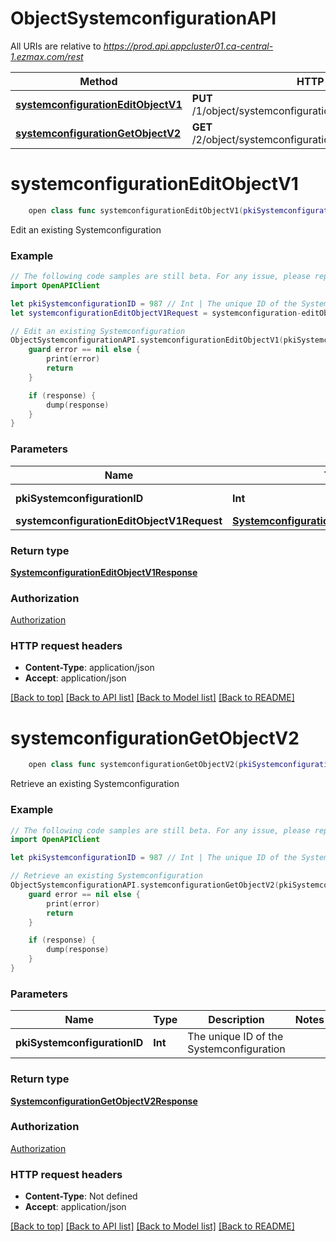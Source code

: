 # ObjectSystemconfigurationAPI

All URIs are relative to *https://prod.api.appcluster01.ca-central-1.ezmax.com/rest*

Method | HTTP request | Description
------------- | ------------- | -------------
[**systemconfigurationEditObjectV1**](ObjectSystemconfigurationAPI.md#systemconfigurationeditobjectv1) | **PUT** /1/object/systemconfiguration/{pkiSystemconfigurationID} | Edit an existing Systemconfiguration
[**systemconfigurationGetObjectV2**](ObjectSystemconfigurationAPI.md#systemconfigurationgetobjectv2) | **GET** /2/object/systemconfiguration/{pkiSystemconfigurationID} | Retrieve an existing Systemconfiguration


# **systemconfigurationEditObjectV1**
```swift
    open class func systemconfigurationEditObjectV1(pkiSystemconfigurationID: Int, systemconfigurationEditObjectV1Request: SystemconfigurationEditObjectV1Request, completion: @escaping (_ data: SystemconfigurationEditObjectV1Response?, _ error: Error?) -> Void)
```

Edit an existing Systemconfiguration



### Example
```swift
// The following code samples are still beta. For any issue, please report via http://github.com/OpenAPITools/openapi-generator/issues/new
import OpenAPIClient

let pkiSystemconfigurationID = 987 // Int | The unique ID of the Systemconfiguration
let systemconfigurationEditObjectV1Request = systemconfiguration-editObject-v1-Request(objSystemconfiguration: systemconfiguration-RequestCompound(pkiSystemconfigurationID: 123, fkiBrandingID: 123, eSystemconfigurationNewexternaluseraction: Field-eSystemconfigurationNewexternaluseraction(), eSystemconfigurationLanguage1: Field-eSystemconfigurationLanguage1(), eSystemconfigurationLanguage2: Field-eSystemconfigurationLanguage2(), eSystemconfigurationEzsign: Field-eSystemconfigurationEzsign(), eSystemconfigurationEzsignofficeplan: Field-eSystemconfigurationEzsignofficeplan(), bSystemconfigurationEzsignpaidbyoffice: true, bSystemconfigurationEzsignpersonnal: true, bSystemconfigurationSspr: true, dtSystemconfigurationReadonlyexpirationstart: "dtSystemconfigurationReadonlyexpirationstart_example", dtSystemconfigurationReadonlyexpirationend: "dtSystemconfigurationReadonlyexpirationend_example")) // SystemconfigurationEditObjectV1Request | 

// Edit an existing Systemconfiguration
ObjectSystemconfigurationAPI.systemconfigurationEditObjectV1(pkiSystemconfigurationID: pkiSystemconfigurationID, systemconfigurationEditObjectV1Request: systemconfigurationEditObjectV1Request) { (response, error) in
    guard error == nil else {
        print(error)
        return
    }

    if (response) {
        dump(response)
    }
}
```

### Parameters

Name | Type | Description  | Notes
------------- | ------------- | ------------- | -------------
 **pkiSystemconfigurationID** | **Int** | The unique ID of the Systemconfiguration | 
 **systemconfigurationEditObjectV1Request** | [**SystemconfigurationEditObjectV1Request**](SystemconfigurationEditObjectV1Request.md) |  | 

### Return type

[**SystemconfigurationEditObjectV1Response**](SystemconfigurationEditObjectV1Response.md)

### Authorization

[Authorization](../README.md#Authorization)

### HTTP request headers

 - **Content-Type**: application/json
 - **Accept**: application/json

[[Back to top]](#) [[Back to API list]](../README.md#documentation-for-api-endpoints) [[Back to Model list]](../README.md#documentation-for-models) [[Back to README]](../README.md)

# **systemconfigurationGetObjectV2**
```swift
    open class func systemconfigurationGetObjectV2(pkiSystemconfigurationID: Int, completion: @escaping (_ data: SystemconfigurationGetObjectV2Response?, _ error: Error?) -> Void)
```

Retrieve an existing Systemconfiguration



### Example
```swift
// The following code samples are still beta. For any issue, please report via http://github.com/OpenAPITools/openapi-generator/issues/new
import OpenAPIClient

let pkiSystemconfigurationID = 987 // Int | The unique ID of the Systemconfiguration

// Retrieve an existing Systemconfiguration
ObjectSystemconfigurationAPI.systemconfigurationGetObjectV2(pkiSystemconfigurationID: pkiSystemconfigurationID) { (response, error) in
    guard error == nil else {
        print(error)
        return
    }

    if (response) {
        dump(response)
    }
}
```

### Parameters

Name | Type | Description  | Notes
------------- | ------------- | ------------- | -------------
 **pkiSystemconfigurationID** | **Int** | The unique ID of the Systemconfiguration | 

### Return type

[**SystemconfigurationGetObjectV2Response**](SystemconfigurationGetObjectV2Response.md)

### Authorization

[Authorization](../README.md#Authorization)

### HTTP request headers

 - **Content-Type**: Not defined
 - **Accept**: application/json

[[Back to top]](#) [[Back to API list]](../README.md#documentation-for-api-endpoints) [[Back to Model list]](../README.md#documentation-for-models) [[Back to README]](../README.md)

